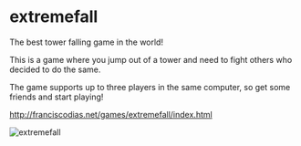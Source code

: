 extremefall
===========

The best tower falling game in the world!

This is a game where you jump out of a tower and need to fight others who decided to do the same.

The game supports up to three players in the same computer, so get some friends and start playing!

http://franciscodias.net/games/extremefall/index.html

![extremefall](http://franciscodias.net/images/extremefall.png "extremefall")
